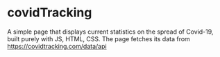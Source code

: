 # covidTracking

A simple page that displays current statistics on the spread of Covid-19, built purely with JS, HTML, CSS.
The page fetches its data from https://covidtracking.com/data/api

